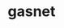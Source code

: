 ---
title: "gasnet"
layout: cache
categories: [package, develop]
meta: {"compilers": ["gcc@=11.4.0", "gcc@=9.4.0", "oneapi@=2024.2.1"], "num_specs": 31, "num_specs_by_stack": {"e4s": 15, "e4s-neoverse-v2": 2, "e4s-neoverse_v1": 2, "e4s-oneapi": 4, "e4s-power": 2, "e4s-rocm-external": 8, "root": 31}, "oss": ["ubuntu20.04", "ubuntu22.04"], "platforms": ["linux"], "stacks": ["e4s", "e4s-neoverse-v2", "e4s-neoverse_v1", "e4s-oneapi", "e4s-power", "e4s-rocm-external", "root"], "targets": ["neoverse_v1", "neoverse_v2", "ppc64le", "x86_64_v3"], "versions": ["2024.5.0", "2025.2.0-snapshot"]}
spec_details: [{"compiler": "gcc@=11.4.0", "hash": "2abvz2ewajh7hd5wc7foimoddfwkz24l", "os": "ubuntu22.04", "platform": "linux", "size": "-", "stacks": ["e4s", "root"], "target": "x86_64_v3", "variants": ["amdgpu_target=gfx90a", "build_system=generic", "conduits=smp", "~cuda", "~debug", "~level_zero", "+rocm"], "versions": ["2024.5.0"]}, {"compiler": "gcc@=11.4.0", "hash": "2godb2icqmeuray5yttfhcay26eqbr4l", "os": "ubuntu22.04", "platform": "linux", "size": "-", "stacks": ["e4s", "root"], "target": "x86_64_v3", "variants": ["build_system=generic", "conduits=smp", "~cuda", "~debug", "~level_zero", "~rocm"], "versions": ["2024.5.0"]}, {"compiler": "gcc@=11.4.0", "hash": "2z3wotbtmmq66zux2uu3y5zuptgaigk7", "os": "ubuntu22.04", "platform": "linux", "size": "-", "stacks": ["e4s", "root"], "target": "x86_64_v3", "variants": ["amdgpu_target=gfx90a", "build_system=generic", "conduits=smp", "~cuda", "~debug", "~level_zero", "+rocm"], "versions": ["2024.5.0"]}, {"compiler": "oneapi@=2024.2.1", "hash": "3pan47fed6eh5h3dmkfoyupkby3kznhl", "os": "ubuntu22.04", "platform": "linux", "size": "-", "stacks": ["e4s-oneapi", "root"], "target": "x86_64_v3", "variants": ["build_system=generic", "conduits=none", "~cuda", "~debug", "~level_zero", "~rocm"], "versions": ["2024.5.0"]}, {"compiler": "gcc@=11.4.0", "hash": "3suubyjtan55w4pkswhrm46pimrfn426", "os": "ubuntu22.04", "platform": "linux", "size": "-", "stacks": ["e4s-neoverse_v1", "root"], "target": "neoverse_v1", "variants": ["build_system=generic", "conduits=smp", "~cuda", "~debug", "~level_zero", "~rocm"], "versions": ["2024.5.0"]}, {"compiler": "gcc@=11.4.0", "hash": "6bmvnxnpnrobbie6hy7kj42bgskkgdb6", "os": "ubuntu22.04", "platform": "linux", "size": "-", "stacks": ["e4s", "root"], "target": "x86_64_v3", "variants": ["amdgpu_target=gfx90a", "build_system=generic", "conduits=smp", "~cuda", "~debug", "~level_zero", "+rocm"], "versions": ["2025.2.0-snapshot"]}, {"compiler": "gcc@=11.4.0", "hash": "6k5y2k5x3mplglles4jan4simyxqje7z", "os": "ubuntu22.04", "platform": "linux", "size": "-", "stacks": ["e4s-neoverse-v2", "root"], "target": "neoverse_v2", "variants": ["build_system=generic", "conduits=none", "~cuda", "~debug", "~level_zero", "~rocm"], "versions": ["2024.5.0"]}, {"compiler": "gcc@=11.4.0", "hash": "7rj7qvg7lupfmrptoe5fj56hmssejpg4", "os": "ubuntu22.04", "platform": "linux", "size": "-", "stacks": ["e4s", "root"], "target": "x86_64_v3", "variants": ["amdgpu_target=gfx90a", "build_system=generic", "conduits=smp", "~cuda", "~debug", "~level_zero", "+rocm"], "versions": ["2024.5.0"]}, {"compiler": "oneapi@=2024.2.1", "hash": "fqg5phs2ksqxlaan3ggxnpixquo5yuw4", "os": "ubuntu22.04", "platform": "linux", "size": "-", "stacks": ["e4s-oneapi", "root"], "target": "x86_64_v3", "variants": ["build_system=generic", "conduits=none", "~cuda", "~debug", "~level_zero", "~rocm"], "versions": ["2024.5.0"]}, {"compiler": "gcc@=11.4.0", "hash": "g2a2awoxco34an6dfk62panbwabxe2tj", "os": "ubuntu22.04", "platform": "linux", "size": "-", "stacks": ["e4s-rocm-external", "root"], "target": "x86_64_v3", "variants": ["amdgpu_target=gfx908", "build_system=generic", "conduits=smp", "~cuda", "~debug", "~level_zero", "+rocm"], "versions": ["2025.2.0-snapshot"]}, {"compiler": "gcc@=11.4.0", "hash": "h6btkalkxbpzhpfnqktugqtl42va553e", "os": "ubuntu22.04", "platform": "linux", "size": "-", "stacks": ["e4s-rocm-external", "root"], "target": "x86_64_v3", "variants": ["amdgpu_target=gfx90a", "build_system=generic", "conduits=smp", "~cuda", "~debug", "~level_zero", "+rocm"], "versions": ["2024.5.0"]}, {"compiler": "gcc@=11.4.0", "hash": "i3snyx54xewt77x42b3dhk6jm567cnrk", "os": "ubuntu22.04", "platform": "linux", "size": "-", "stacks": ["e4s", "root"], "target": "x86_64_v3", "variants": ["amdgpu_target=gfx90a", "build_system=generic", "conduits=smp", "~cuda", "~debug", "~level_zero", "+rocm"], "versions": ["2024.5.0"]}, {"compiler": "gcc@=11.4.0", "hash": "k6n4lvdow3rv57umkxbtjgijdmwcd5vv", "os": "ubuntu22.04", "platform": "linux", "size": "-", "stacks": ["e4s-neoverse_v1", "root"], "target": "neoverse_v1", "variants": ["build_system=generic", "conduits=none", "~cuda", "~debug", "~level_zero", "~rocm"], "versions": ["2024.5.0"]}, {"compiler": "gcc@=11.4.0", "hash": "kred3vssnmu2ky32lkxhpmh6rc7gurr4", "os": "ubuntu22.04", "platform": "linux", "size": "-", "stacks": ["e4s", "e4s-rocm-external", "root"], "target": "x86_64_v3", "variants": ["build_system=generic", "conduits=none", "~cuda", "~debug", "~level_zero", "~rocm"], "versions": ["2024.5.0"]}, {"compiler": "gcc@=11.4.0", "hash": "l7a6ugn2jrgzez5zgsdrssefq4lel26x", "os": "ubuntu22.04", "platform": "linux", "size": "-", "stacks": ["e4s", "root"], "target": "x86_64_v3", "variants": ["amdgpu_target=gfx90a", "build_system=generic", "conduits=smp", "~cuda", "~debug", "~level_zero", "+rocm"], "versions": ["2024.5.0"]}, {"compiler": "gcc@=11.4.0", "hash": "liksoaiqq6tqkekd4mj3rksneod6rhpm", "os": "ubuntu22.04", "platform": "linux", "size": "-", "stacks": ["e4s-rocm-external", "root"], "target": "x86_64_v3", "variants": ["amdgpu_target=gfx90a", "build_system=generic", "conduits=smp", "~cuda", "~debug", "~level_zero", "+rocm"], "versions": ["2025.2.0-snapshot"]}, {"compiler": "gcc@=11.4.0", "hash": "m5lfiqlhqwlk6yhaezk5d2lomhkbx4ex", "os": "ubuntu22.04", "platform": "linux", "size": "-", "stacks": ["e4s", "root"], "target": "x86_64_v3", "variants": ["amdgpu_target=gfx90a", "build_system=generic", "conduits=smp", "~cuda", "~debug", "~level_zero", "+rocm"], "versions": ["2025.2.0-snapshot"]}, {"compiler": "gcc@=11.4.0", "hash": "manpvx7kkljysj6xhkbypdrgzyem2z2q", "os": "ubuntu22.04", "platform": "linux", "size": "-", "stacks": ["e4s-rocm-external", "root"], "target": "x86_64_v3", "variants": ["amdgpu_target=gfx90a", "build_system=generic", "conduits=smp", "~cuda", "~debug", "~level_zero", "+rocm"], "versions": ["2024.5.0"]}, {"compiler": "gcc@=11.4.0", "hash": "oaegxtp5fdns6q73jl2segtikn3xj5me", "os": "ubuntu22.04", "platform": "linux", "size": "-", "stacks": ["e4s-rocm-external", "root"], "target": "x86_64_v3", "variants": ["amdgpu_target=gfx908", "build_system=generic", "conduits=smp", "~cuda", "~debug", "~level_zero", "+rocm"], "versions": ["2024.5.0"]}, {"compiler": "gcc@=11.4.0", "hash": "prv226lb2whenfbhv7ufyrdmdbvyhr3w", "os": "ubuntu22.04", "platform": "linux", "size": "-", "stacks": ["e4s", "root"], "target": "x86_64_v3", "variants": ["build_system=generic", "conduits=smp", "~cuda", "~debug", "~level_zero", "~rocm"], "versions": ["2025.2.0-snapshot"]}, {"compiler": "gcc@=11.4.0", "hash": "raci6kr3kkaympqamliklbpw6z777fxy", "os": "ubuntu22.04", "platform": "linux", "size": "-", "stacks": ["e4s", "root"], "target": "x86_64_v3", "variants": ["amdgpu_target=gfx90a", "build_system=generic", "conduits=smp", "~cuda", "~debug", "~level_zero", "+rocm"], "versions": ["2024.5.0"]}, {"compiler": "gcc@=9.4.0", "hash": "sdphljlrgkk24qwxofffckypz2gtw2dt", "os": "ubuntu20.04", "platform": "linux", "size": "-", "stacks": ["e4s-power", "root"], "target": "ppc64le", "variants": ["build_system=generic", "conduits=smp", "~cuda", "~debug", "~level_zero", "~rocm"], "versions": ["2024.5.0"]}, {"compiler": "gcc@=11.4.0", "hash": "shllegzbx2uoaijt6m2475o4ivf2gag4", "os": "ubuntu22.04", "platform": "linux", "size": "-", "stacks": ["e4s-neoverse-v2", "root"], "target": "neoverse_v2", "variants": ["build_system=generic", "conduits=none", "~cuda", "~debug", "~level_zero", "~rocm"], "versions": ["2024.5.0"]}, {"compiler": "oneapi@=2024.2.1", "hash": "suhtcx7c56csm6rgkbmofxwezdyo467v", "os": "ubuntu22.04", "platform": "linux", "size": "-", "stacks": ["e4s-oneapi", "root"], "target": "x86_64_v3", "variants": ["build_system=generic", "conduits=smp", "~cuda", "~debug", "~level_zero", "~rocm"], "versions": ["2024.5.0"]}, {"compiler": "gcc@=11.4.0", "hash": "vc77lnp2gqm6sket5bwpmo4z2vjfq6b6", "os": "ubuntu22.04", "platform": "linux", "size": "-", "stacks": ["e4s", "root"], "target": "x86_64_v3", "variants": ["amdgpu_target=gfx90a", "build_system=generic", "conduits=smp", "~cuda", "~debug", "~level_zero", "+rocm"], "versions": ["2025.2.0-snapshot"]}, {"compiler": "gcc@=9.4.0", "hash": "vigzeuoltejesfkjmxh4dvz3h4ubvejs", "os": "ubuntu20.04", "platform": "linux", "size": "-", "stacks": ["e4s-power", "root"], "target": "ppc64le", "variants": ["build_system=generic", "conduits=none", "~cuda", "~debug", "~level_zero", "~rocm"], "versions": ["2024.5.0"]}, {"compiler": "gcc@=11.4.0", "hash": "w7nogta6x2u4pjmksqafne3htyee3cma", "os": "ubuntu22.04", "platform": "linux", "size": "-", "stacks": ["e4s", "root"], "target": "x86_64_v3", "variants": ["amdgpu_target=gfx90a", "build_system=generic", "conduits=smp", "~cuda", "~debug", "~level_zero", "+rocm"], "versions": ["2024.5.0"]}, {"compiler": "oneapi@=2024.2.1", "hash": "wpb2u3ffqxbkddsipsgidmhntr2djhte", "os": "ubuntu22.04", "platform": "linux", "size": "-", "stacks": ["e4s-oneapi", "root"], "target": "x86_64_v3", "variants": ["build_system=generic", "conduits=smp", "~cuda", "~debug", "~level_zero", "~rocm"], "versions": ["2025.2.0-snapshot"]}, {"compiler": "gcc@=11.4.0", "hash": "xponcy274hmsmzzpomhbhojv2o6wfpfq", "os": "ubuntu22.04", "platform": "linux", "size": "-", "stacks": ["e4s", "e4s-rocm-external", "root"], "target": "x86_64_v3", "variants": ["build_system=generic", "conduits=none", "~cuda", "~debug", "~level_zero", "~rocm"], "versions": ["2024.5.0"]}, {"compiler": "gcc@=11.4.0", "hash": "zk62675gj2vxtp2bvzftgwa73s7o6yu6", "os": "ubuntu22.04", "platform": "linux", "size": "-", "stacks": ["e4s", "root"], "target": "x86_64_v3", "variants": ["amdgpu_target=gfx90a", "build_system=generic", "conduits=smp", "~cuda", "~debug", "~level_zero", "+rocm"], "versions": ["2024.5.0"]}, {"compiler": "gcc@=11.4.0", "hash": "zrldvjyro6w4a34rc7y5zxzssrkegiej", "os": "ubuntu22.04", "platform": "linux", "size": "-", "stacks": ["e4s-rocm-external", "root"], "target": "x86_64_v3", "variants": ["amdgpu_target=gfx908", "build_system=generic", "conduits=smp", "~cuda", "~debug", "~level_zero", "+rocm"], "versions": ["2024.5.0"]}]
---